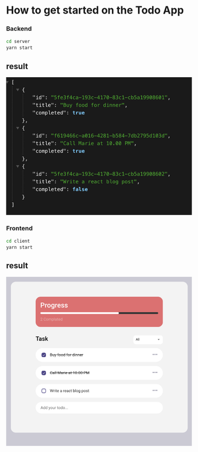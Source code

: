 
# How to get started on the Todo App

###  Backend
 ```bash
 cd server 
 yarn start

```
## result
![alt text](https://github.com/Pensirik/todo-app/blob/main/example/backend.png?raw=true)

###  Frontend
 ```bash
 cd client 
 yarn start

```
## result
![alt text](https://github.com/Pensirik/todo-app/blob/main/example/frontend.png?raw=true)
